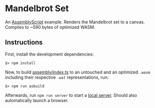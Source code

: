 Mandelbrot Set
==============

An [AssemblyScript](http://assemblyscript.org) example. Renders the Mandelbrot set to a canvas. Compiles to ~590 bytes of optimized WASM.

Instructions
------------

First, install the development dependencies:

```
$> npm install
```

Now, to build [assembly/index.ts](./assembly/index.ts) to an untouched and an optimized `.wasm` including their respective `.wat` representations, run:

```
$> npm run asbuild
```

Afterwards, run `npm run server` to start a <a href="http://127.0.0.1:8080">local server</a>. Should also automatically launch a browser.
